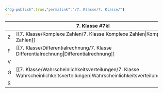 ```yaml
---
{"dg-publish":true,"permalink":"/7. Klasse/7. Klasse/"}
---
```


|     | 7. Klasse #7kl                                                                 |
| --- | ------------------------------------------------------------------------------ |
| Z   | [[7. Klasse/Komplexe Zahlen/7. Klasse Komplexe Zahlen\|Komplexe Zahlen]]                                 |
| F   | [[7. Klasse/Differentialrechnung/7. Klasse Differentialrechnung\|Differentialrechnung]]                       |
| V   |                                                                                |
| G   | [[7. Klasse/Wahrscheinlichkeitsverteilungen/7. Klasse Wahrscheinlichkeitsverteilungen\|Wahrscheinlichkeitsverteilungen]] |
| S   |                                                                                |